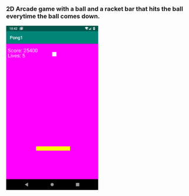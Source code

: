 ### 2D Arcade game with a ball and a racket bar that hits the ball everytime the ball comes down. 
<img src ="https://github.com/sshikhar1234/PongGame-UnitTesting/blob/master/Screenshot_1569984171.png" width = "250">

